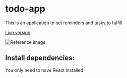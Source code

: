 # todo-app

This is an application to set reminders and tasks to fulfill

[Live version](https://nicolaslynch.github.io/todo-app/).

![Reference image](https://nicolaslynch.github.io/portfolio/assets/images/todo-desktop.jpg)

## Install dependencies:

You only need to have React installed
